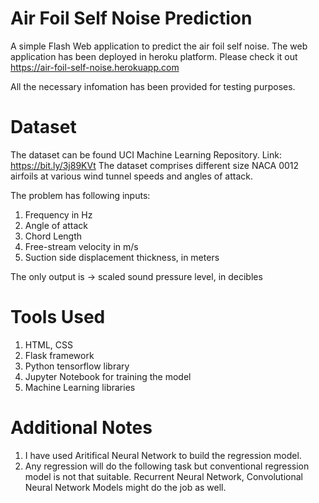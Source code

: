 # Air Foil Self Noise Prediction

A simple Flash Web application to predict the air foil self noise.
The web application has been deployed in heroku platform. Please check it out https://air-foil-self-noise.herokuapp.com

All the necessary infomation has been provided for testing purposes.

# Dataset
The dataset can be found UCI Machine Learning Repository.
  Link: https://bit.ly/3j89KVt
The dataset comprises different size NACA 0012 airfoils at various wind tunnel speeds and angles of attack.

The problem has following inputs:
  1. Frequency in Hz
  2. Angle of attack
  3. Chord Length
  4. Free-stream velocity in m/s
  5. Suction side displacement thickness, in meters

The only output is -> scaled sound pressure level, in decibles

# Tools Used
 1. HTML, CSS
 2. Flask framework
 3. Python tensorflow library
 4. Jupyter Notebook for training the model
 5. Machine Learning libraries

# Additional Notes
 1. I have used Aritifical Neural Network to build the regression model.
 2. Any regression will do the following task but conventional regression model is not that suitable. Recurrent Neural Network, Convolutional Neural Network Models might do the job as well.
